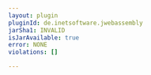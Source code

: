 ```yaml
---
layout: plugin
pluginId: de.inetsoftware.jwebassembly
jarSha1: INVALID
isJarAvailable: true
error: NONE
violations: []

---
```


